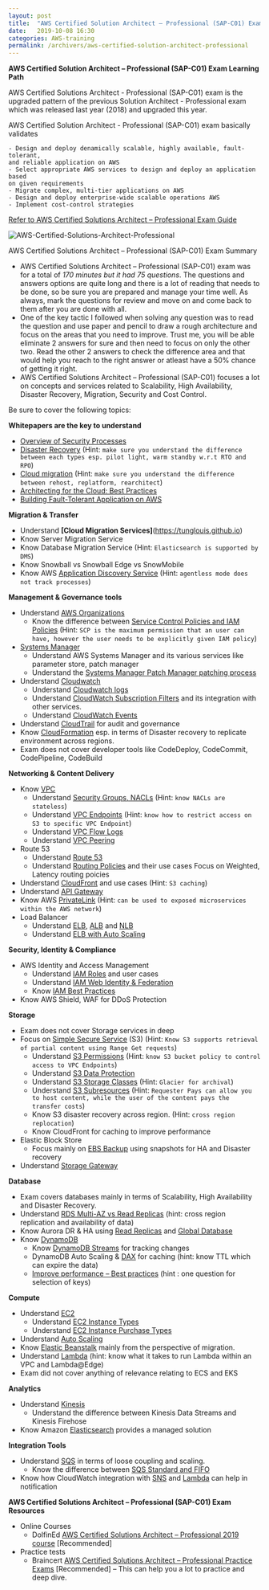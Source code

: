 ```yaml
---
layout: post
title:  "AWS Certified Solution Architect – Professional (SAP-C01) Exam Learning Path"
date:   2019-10-08 16:30
categories: AWS-training
permalink: /archivers/aws-certified-solution-architect-professional
---
```


**AWS Certified Solution Architect – Professional (SAP-C01) Exam Learning Path**

AWS Certified Solutions Architect - Professional (SAP-C01) exam is the upgraded pattern of the previous Solution Architect - Professional exam which was released last year (2018) and upgraded this year.

AWS Certified Solution Architect - Professional (SAP-C01) exam basically validates

	- Design and deploy denamically scalable, highly available, fault-tolerant, 
	and reliable application on AWS
	- Select appropriate AWS services to design and deploy an application based 
	on given requirements
	- Migrate complex, multi-tier applications on AWS
	- Design and deploy enterprise-wide scalable operations AWS
	- Implement cost-control strategies

[Refer to AWS Certified Solutions Architect – Professional Exam Guide](https://d1.awsstatic.com/training-and-certification/docs-sa-pro/AWS_Certified_Solutions_Architect_Professional-Exam_Guide_EN_1.2.pdf)

![AWS-Certified-Solutions-Architect-Professional](../../images/AWS-Certified-Solutions-Architect-Professional-SAP-C01-Exam-Domains-1024x305.png)

AWS Certified Solutions Architect – Professional (SAP-C01) Exam Summary

- AWS Certified Solutions Architect – Professional (SAP-C01) exam was for a total of *170 minutes but it had 75 questions*. The questions and answers options are quite long and there is a lot of reading that needs to be done, so be sure you are prepared and manage your time well. As always, mark the questions for review and move on and come back to them after you are done with all.
- One of the key tactic I followed when solving any question was to read the question and use paper and pencil to draw a rough architecture and focus on the areas that you need to improve. Trust me, you will be able eliminate 2 answers for  sure and then need to focus on only the other two. Read the other 2 answers to check the difference area and that would help you reach to the right answer  or atleast have a 50% chance of getting it right.
- AWS Certified Solutions Architect – Professional (SAP-C01) focuses a lot on concepts and services related to Scalability, High Availability, Disaster Recovery, Migration, Security and Cost Control.

Be sure to cover the following topics:

**Whitepapers are the key to understand**
  * [Overview of Security Processes](https://tunglouis.github.io)
  * [Disaster Recovery](https://tunglouis.github.io) (Hint: `make sure you understand the difference between each types esp. pilot light, warm standby w.r.t RTO and RPO`)
  * [Cloud migration](https://tunglouis.github.io) (Hint: `make sure you understand the difference between rehost, replatform, rearchitect`)
  * [Architecting for the Cloud: Best Practices](https://tunglouis.github.io)
  * [Building Fault-Tolerant Application on AWS](https://tunglouis.github.io)

**Migration & Transfer**
  * Understand **[Cloud Migration Services]**(https://tunglouis.github.io)
  * Know Server Migration Service
  * Know Database Migration Service (Hint: `Elasticsearch is supported by DMS`)
  *  Know Snowball vs Snowball Edge vs SnowMobile
  * Know AWS [Application Discovery Service](https://tunglouis.github.io) (Hint: `agentless mode does not track processes`)

**Management & Governance tools**

  * Understand [AWS Organizations](https://tunglouis.github.io)
    * Know the difference between [Service Control Policies and IAM Policies](https://tunglouis.github.io) (Hint: `SCP is the maximum permission that an user can have, however the user needs to be explicitly given IAM policy`)
  * [Systems Manager](https://tunglouis.github.io)
    * Understand AWS Systems Manager and its various services like parameter store, patch manager
    * Understand the [Systems Manager Patch Manager patching process](https://tunglouis.github.io)
  * Understand [Cloudwatch](https://tunglouis.github.io)
    * Understand [Cloudwatch logs](https://tunglouis.github.io)
    * Understand [CloudWatch Subscription Filters](https://tunglouis.github.io) and its integration with other services.
    * Understand [CloudWatch Events](https://tunglouis.github.io)
  * Understand [CloudTrail](https://tunglouis.github.io) for audit and governance
  * Know [CloudFormation](https://tunglouis.github.io) esp. in terms of Disaster recovery to replicate environment across regions.
  * Exam does not cover developer tools like CodeDeploy, CodeCommit, CodePipeline, CodeBuild

**Networking & Content Delivery**

  * Know [VPC](https://tunglouis.github.io)
    * Understand [Security Groups, NACLs](https://tunglouis.github.io) (Hint: `know NACLs are stateless`)
    * Understand [VPC Endpoints](https://tunglouis.github.io) (Hint: `know how to restrict access on S3 to specific VPC Endpoint`)
    * Understand [VPC Flow Logs](https://tunglouis.github.io)
    * Understand [VPC Peering](https://tunglouis.github.io)
  * Route 53
    * Understand [Route 53](https://tunglouis.github.io)
    * Understand [Routing Policies](https://tunglouis.github.io) and their use cases Focus on Weighted, Latency routing poicies
  * Understand [CloudFront](https://tunglouis.github.io) and use cases (Hint: `S3 caching`)
  * Understand [API Gateway](https://tunglouis.github.io)
  * Know AWS [PrivateLink](https://tunglouis.github.io) (Hint: `can be used to exposed microservices within the AWS network`)
  * Load Balancer
    * Understand [ELB](https://tunglouis.github.io), [ALB](https://tunglouis.github.io) and [NLB](https://tunglouis.github.io)
    * Understand [ELB with Auto Scaling](https://tunglouis.github.io)

**Security, Identity & Compliance**
  * AWS Identity and Access Management
    * Understand [IAM Roles](https://tunglouis.github.io) and user cases
    * Understand [IAM Web Identity & Federation](https://tunglouis.github.io)
    * Know [IAM Best Practices](https://tunglouis.github.io)
  * Know AWS Shield, WAF for DDoS Protection

**Storage**
  * Exam does not cover Storage services in deep
  * Focus on [Simple Secure Service](https://tunglouis.github.io) (S3) (Hint: `Know S3 supports retrieval of partial content using Range Get requests`)
    * Understand [S3 Permissions](https://tunglouis.github.io) (Hint: `know S3 bucket policy to control access to VPC Endpoints`)
    * Understand [S3 Data Protection](https://tunglouis.github.io)
    * Understand [S3 Storage Classes](https://tunglouis.github.io) (Hint: `Glacier for archival`)
    * Understand [S3 Subresources](https://tunglouis.github.io) (Hint: `Requester Pays can allow you to host content, while the user of the content pays the transfer costs`)
    * Know S3 disaster recovery across region. (Hint: `cross region replocation`)
    * Know CloudFront for caching to improve performance
  * Elastic Block Store
    * Focus mainly on [EBS Backup](https://tunglouis.github.io) using snapshots for HA and Disaster recovery
  * Understand [Storage Gateway](https://tunglouis.github.io)

**Database**
  * Exam covers databases mainly in terms of Scalability, High Availability and Disaster Recovery.
  * Understand [RDS Multi-AZ vs Read Replicas](https://tunglouis.github.io) (hint: cross region replication and availability of data)
  * Know Aurora DR & HA using [Read Replicas](https://tunglouis.github.io) and [Global Database](https://tunglouis.github.io)
  * Know [DynamoDB](https://tunglouis.github.io)
    * Know [DynamoDB Streams](https://tunglouis.github.io) for tracking changes
    * DynamoDB Auto Scaling & [DAX](https://tunglouis.github.io) for caching (hint: know TTL which can expire the data)
    * [Improve performance – Best practices](https://tunglouis.github.io) (hint : one question for selection of keys)

**Compute**
  * Understand [EC2](https://tunglouis.github.io)
    * Understand [EC2 Instance Types](https://tunglouis.github.io)
    * Understand [EC2 Instance Purchase Types](https://tunglouis.github.io)
  * Understand [Auto Scaling](https://tunglouis.github.io)
  * Know [Elastic Beanstalk](https://tunglouis.github.io) mainly from the perspective of migration.
  * Understand [Lambda](https://tunglouis.github.io) (hint: know what it takes to run Lambda within an VPC and Lambda@Edge)
  * Exam did not cover anything of relevance relating to ECS and EKS

**Analytics**
  * Understand [Kinesis](https://tunglouis.github.io)
    * Understand the difference between Kinesis Data Streams and Kinesis Firehose
  * Know Amazon [Elasticsearch](https://tunglouis.github.io) provides a managed solution

**Integration Tools**
  * Understand [SQS](https://tunglouis.github.io) in terms of loose coupling and scaling.
    * Know the difference between [SQS Standard and FIFO](https://tunglouis.github.io)
  * Know how CloudWatch integration with [SNS](https://tunglouis.github.io) and [Lambda](https://tunglouis.github.io) can help in notification

**AWS Certified Solutions Architect – Professional (SAP-C01) Exam Resources**
  * Online Courses
    * DolfinEd [AWS Certified Solutions Architect – Professional 2019 course](https://www.udemy.com/course/amazon-certified-solutions-architect-professional/?couponCode=JAYPCSAPRO-15NEW) [Recommended]
  * Practice tests
    * Braincert [AWS Certified Solutions Architect – Professional Practice Exams](https://www.braincert.com/course/10323-AWS-Certified-Solutions-Architect-%E2%80%93-Professional-Practice-Exams) [Recommended] – This can help you a lot to practice and deep dive.